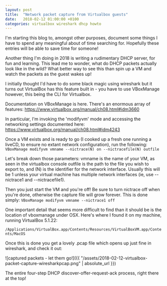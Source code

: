 ```yaml
---
layout: post
title:  "Network packet capture from Virtualbox guests"
date:   2018-02-12 01:00:00 +0100
categories: virtualbox wireshark dhcp howto
---
```

I'm starting this blog to, amongst other purposes, document some things I have to spend any meaningful about of time searching for. Hopefully these entries will be able to save time for someone!

Another thing I'm doing in 2018 is writing a rudimentary DHCP server, for fun and learning. This lead me to wonder, what do DHCP packets actually look like in the wild? What better way to see this than spin up a VM and watch the packets as the guest wakes up!

I initially thought I'd have to do some black magic using wireshark but it turns out VirtualBox has this feature built in - you have to use VBoxManage however, this being the CLI for Virtualbox.

Documentation on VBoxManage is here. There's an enormous array of features:
<https://www.virtualbox.org/manual/ch08.html#idm3660>

In particular, I'm invoking the 'modifyvm' mode and accessing the networking settings documented here:
<https://www.virtualbox.org/manual/ch08.html#idm4243>

Once a VM exists and is ready to go (I cooked up a fresh one running a liveCD, to ensure no extant network configuration), run the following:
`VBoxManage modifyvm vmname --nictrace(N) on --nictracefile(N) outfile`

Let's break down those parameters:
vmname is the name of your VM, as seen in the virtualbox console
outfile is the path to the file you wish to export to, and
(N) is the identifier for the network interface. Usually this will be 1 unless your virtual machine has multiple network interfaces  (ie, use --nictrace1 and --nictracefile1).

Then you just start the VM and you're off! Be sure to turn nictrace off when you're done, otherwise the capture file will grow forever. This is done simply:
`VBoxManage modifyvm vmname --nictrace1 off`

One important detail that seems more difficult to find than it should be is the location of vboxmanage under OSX. Here's where I found it on my machine, running VirtualBox 5.1.22:

`/Applications/VirtualBox.app/Contents/Resources/VirtualBoxVM.app/Contents/MacOS`

Once this is done you get a lovely .pcap file which opens up just fine in wireshark, and check it out:

![captured packets - let them go!]({{ "/assets/2018-02-12-virtualbox-packet-capture-wiresharkpcap.png" | absolute_url }})

The entire four-step DHCP discover-offer-request-ack process, right there at the top!
